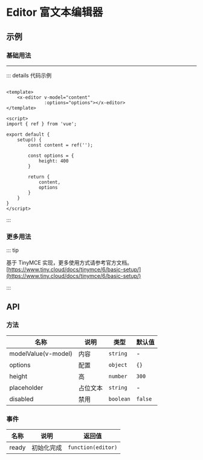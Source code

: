 # Editor 富文本编辑器

## 示例

### 基础用法

---
<template v-if="loaded">
    <x-editor v-model="content" :options="options"></x-editor>
</template>
<template v-else>
    <div class="align-center">
            加载中...
    </div>
</template>

::: details 代码示例

```vue

<template>
    <x-editor v-model="content"
              :options="options"></x-editor>
</template>

<script>
import { ref } from 'vue';

export default {
    setup() {
        const content = ref('');

        const options = {
            height: 400
        }

        return {
            content,
            options
        }
    }
}
</script>
```

:::

### 更多用法

::: tip

基于 TinyMCE
实现，更多使用方式请参考官方文档。[https://www.tiny.cloud/docs/tinymce/6/basic-setup/](https://www.tiny.cloud/docs/tinymce/6/basic-setup/)

:::

## API

### 方法

| 名称                  | 说明   | 类型        | 默认值     |
|---------------------|------|-----------|---------|
| modelValue(v-model) | 内容   | `string`  | -       |
| options             | 配置   | `object`  | `{}`    |
| height              | 高    | `number`  | `300`   |
| placeholder         | 占位文本 | `string`  | -       |
| disabled            | 禁用   | `boolean` | `false` |

### 事件

| 名称    | 说明    | 返回值                |
|-------|-------|--------------------|
| ready | 初始化完成 | `function(editor)` |

<script setup>
import { ref, onMounted } from 'vue';

const content = ref('');
const loaded = ref(false);
const timer = ref(null);

const options = {
    height: 400
};

onMounted(()=>{
    init()
});

function init(){
    timer.value = setInterval(()=>{
        if(tinymce){
            loaded.value = true;
            if(timer.value){
                clearInterval(timer);
            }
        }
    }, 500);
}
</script>
